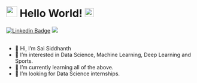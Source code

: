 # <img src="https://github.com/Shiv-sharma-111/Shiv-sharma-111/blob/master/Assets/Hi.gif" width="29px"> Hello World!&nbsp;<img src="https://github.com/Shiv-sharma-111/Shiv-sharma-111/blob/master/Assets/Earth.gif" width="24px">

[![Linkedin Badge](https://img.shields.io/badge/-Sai%20Siddhanth-blue?style=flat-square&logo=Linkedin&logoColor=white&link=https://www.linkedin.com/in/sai-siddhanth-752b00184/)](https://www.linkedin.com/in/sai-siddhanth-752b00184/)
<a href="mailto:saisiddhanthreddy@gmail.com"><img src="https://img.shields.io/badge/saisiddhanthreddy@gmail.com-blue?style=flat-square&logo=gmail"></a>
<br/>
<br/>

- 👋 Hi, I’m Sai Siddhanth
- 👀 I’m interested in Data Science, Machine Learning, Deep Learning and Sports.
- 🌱 I’m currently learning all of the above.
- 💞️ I’m looking for Data Science internships.

<br/>


<!---
### Unblock this after you get famous

<a href="https://github.com/AVS1508">
  <img height="180em" src="https://github-readme-stats.vercel.app/api?username=Siddhu-26&theme=buefy&show_icons=true" />
  <img height="180em" src="https://github-readme-stats.vercel.app/api/top-langs/?username=Siddhu-26&theme=buefy&layout=compact" />
</a>
--->

<!---
Siddhu-26/Siddhu-26 is a ✨ special ✨ repository because its `README.md` (this file) appears on your GitHub profile.
You can click the Preview link to take a look at your changes.
--->
